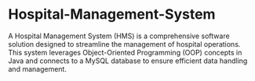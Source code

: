 # Hospital-Management-System
A Hospital Management System (HMS) is a comprehensive software solution designed to streamline the management of hospital operations. This system leverages Object-Oriented Programming (OOP) concepts in Java and connects to a MySQL database to ensure efficient data handling and management.
